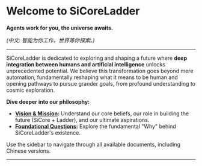 # Welcome to SiCoreLadder

**Agents work for you, the universe awaits.**

*(中文: 智能为你工作，世界等你探索。)*

---

SiCoreLadder is dedicated to exploring and shaping a future where **deep integration between humans and artificial intelligence** unlocks unprecedented potential. We believe this transformation goes beyond mere automation, fundamentally reshaping what it means to be human and opening pathways to pursue grander goals, from profound understanding to cosmic exploration.

**Dive deeper into our philosophy:**

*   **[Vision & Mission](./VISION_AND_MISSION.md):** Understand our core beliefs, our role in building the future (SiCore + Ladder), and our ultimate aspirations.
*   **[Foundational Questions](./FOUNDATIONAL_QUESTIONS.md):** Explore the fundamental "Why" behind SiCoreLadder's existence.

Use the sidebar to navigate through all available documents, including Chinese versions.

--- 
